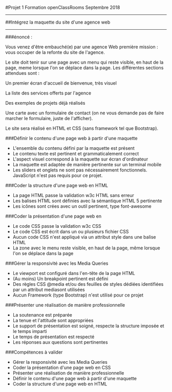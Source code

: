 #Projet 1 Formation openClassRooms  Septembre 2018

 ------------------------------------------------------

##Intégrez la maquette du site d'une agence web

------------------------------------------------------

###énoncé : 

Vous venez d'être embauché(e) par une agence Web
première mission : vous occuper de la refonte du site de l'agence.


Le site doit tenir sur une page avec un menu qui reste visible, en haut de la page, meme lorsque l'on se déplace dans la page. Les différentes 
sections attendues sont :


Un premier écran d'accueil de bienvenue, très visuel


La liste des services offerts par l'agence


Des exemples de projets déjà réalisés


Une carte avec un formulaire de contact (on ne vous demande pas de faire marcher le formulaire, juste de l'afficher).


Le site sera réalisé en HTML et CSS (sans framework tel que Bootstrap).


###Définir le contenu d'une page web à partir d'une maquette


* L'ensemble du contenu défini par la maquette est présent
* Le contenu texte est pertinent et grammaticalement correct
* L'aspect visuel correspond à la maquette sur écran d'ordinateur
* La maquette est adaptée de manière pertinente sur un terminal mobile
* Les sliders et onglets ne sont pas nécessairement fonctionnels. JavaScript n'est pas requis pour ce projet.


###Coder la structure d'une page web en HTML


* La page HTML passe la validation w3c HTML sans erreur
* Les balises HTML sont définies avec la sémantique HTML 5 pertinente
* Les icônes sont crées avec un outil pertinent, type  font-awesome


###Coder la présentation d'une page web en 


* Le code CSS passe la validation w3c CSS
* Le code CSS est écrit dans un ou plusieurs fichier CSS
* Aucun code CSS n'est appliqué via un attribut style  dans une balise HTML
* La zone avec le menu reste visible, en haut de la page, même lorsque l'on se déplace dans la page

###Gérer la responsivité avec les Media Queries 


* Le viewport est configuré dans l'en-tête de la page HTML
* (Au moins) Un breakpoint pertinent est défini
* Des règles CSS @media  et/ou des feuilles de styles dédiées identifiées par un attribut mediasont utilisées
* Aucun Framework (type Bootstrap) n'est utilisé pour ce projet


###Présenter une réalisation de manière professionnelle

* La soutenance est préparée
* La tenue et l'attitude sont appropriées
* Le support de présentation est soigné, respecte la structure imposée et le temps imparti
* Le temps de présentation est respecté
* Les réponses aux questions sont pertinentes
 

###Compétences à valider


* Gérer la responsivité avec les Media Queries
* Coder la présentation d'une page web en CSS
* Présenter une réalisation de manière professionnelle
* Définir le contenu d'une page web à partir d'une maquette
* Coder la structure d'une page web en HTML
